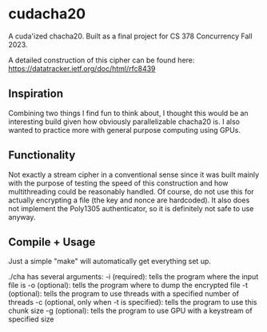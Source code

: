 # cudacha20
A cuda'ized chacha20. Built as a final project for CS 378 Concurrency Fall 2023.

A detailed construction of this cipher can be found here: https://datatracker.ietf.org/doc/html/rfc8439

## Inspiration
Combining two things I find fun to think about, I thought this would be an interesting build given how 
obviously parallelizable chacha20 is. I also wanted to practice more with general purpose computing using 
GPUs.

## Functionality
Not exactly a stream cipher in a conventional sense since it was built mainly with the purpose of testing 
the speed of this construction and how multithreading could be reasonably handled. Of course, do not use 
this for actually encrypting a file (the key and nonce are hardcoded). It also does not implement the 
Poly1305 authenticator, so it is definitely not safe to use anyway.

## Compile + Usage
Just a simple "make" will automatically get everything set up.

./cha has several arguments:
-i (required): tells the program where the input file is
-o (optional): tells the program where to dump the encrypted file
-t (optional): tells the program to use threads with a specified number of threads
-c (optional, only when -t is specified): tells the program to use this chunk size
-g (optional): tells the program to use GPU with a keystream of specified size

